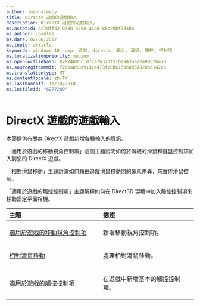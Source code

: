 ```yaml
---
author: joannaleecy
title: DirectX 遊戲的遊戲輸入
description: DirectX 遊戲的遊戲輸入。
ms.assetid: 4c7dff42-978b-475e-a1a6-88c99bf2350a
ms.author: joanlee
ms.date: 02/08/2017
ms.topic: article
keywords: windows 10, uwp, 遊戲, directx, 輸入, 滑鼠, 觸控, 控制項
ms.localizationpriority: medium
ms.openlocfilehash: 8787400cc1d77afb32df51ba943ae72a99c2b470
ms.sourcegitcommit: f2c9a050a9137a473f28b613968d5782866142c6
ms.translationtype: MT
ms.contentlocale: zh-TW
ms.lasthandoff: 11/10/2018
ms.locfileid: "6277249"
---
```

# <a name="game-input-for-directx-games"></a>DirectX 遊戲的遊戲輸入

本節提供有關為 DirectX 遊戲新增各種輸入的資訊。

「適用於遊戲的移動視角控制項」這個主題說明如何將傳統的滑鼠和鍵盤控制項加入到您的 DirectX 遊戲。

「相對滑鼠移動」主題討論如何藉由追蹤滑鼠移動間的像素差異，來實作滑鼠控制。

「適用於遊戲的觸控控制項」主題解釋如何在 Direct3D 環境中加入觸控控制項來移動固定平面相機。

<table>
<colgroup>
<col width="50%" />
<col width="50%" />
</colgroup>
<thead>
<tr class="header">
<th align="left">主題</th>
<th align="left">描述</th>
</tr>
</thead>
<tbody>
<tr class="odd">
<td align="left"><p><a href="tutorial--adding-move-look-controls-to-your-directx-game.md">適用於遊戲的移動視角控制項</a></p></td>
<td align="left"><p>新增移動視角控制項。</p></td>
</tr>
<tr class="even">
<td align="left"><p><a href="relative-mouse-movement.md">相對滑鼠移動</a></p></td>
<td align="left"><p>處理相對滑鼠移動。</p></td>
</tr>
<tr class="odd">
<td align="left"><p><a href="tutorial--adding-touch-controls-to-your-directx-game.md">適用於遊戲的觸控控制項</a></p></td>
<td align="left"><p>在遊戲中新增基本的觸控控制項。</p></td>
</tr>
</tbody>
</table>